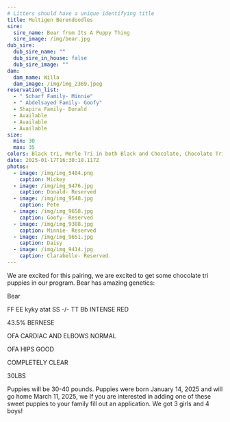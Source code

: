 ```yaml
---
# Litters should have a unique identifying title
title: Multigen Berendoodles
sire:
  sire_name: Bear from Its A Puppy Thing
  sire_image: /img/bear.jpg
dub_sire:
  dub_sire_name: ""
  dub_sire_in_house: false
  dub_sire_image: ""
dam:
  dam_name: Willa
  dam_image: /img/img_2369.jpeg
reservation_list:
  - " Scharf Family- Minnie"
  - " Abdelsayed Family- Goofy"
  - Shapira Family- Donald
  - Available
  - Available
  - Available
size:
  min: 30
  max: 35
colors: Black tri, Merle Tri in both Black and Chocolate, Chocolate Tri
date: 2025-01-17T16:30:18.117Z
photos:
  - image: /img/img_5404.png
    caption: Mickey
  - image: /img/img_9476.jpg
    caption: Donald- Reserved
  - image: /img/img_9548.jpg
    caption: Pete
  - image: /img/img_9658.jpg
    caption: Goofy- Reserved
  - image: /img/img_9388.jpg
    caption: Minnie- Reserved
  - image: /img/img_9651.jpg
    caption: Daisy
  - image: /img/img_9414.jpg
    caption: Clarabelle- Reserved
---
```

We are excited for this pairing, we are excited to get some chocolate tri puppies in our program. Bear has amazing genetics:

Bear

FF EE kyky atat SS -/- TT Bb INTENSE RED

43.5% BERNESE

OFA CARDIAC AND ELBOWS NORMAL

OFA HIPS GOOD

COMPLETELY CLEAR

30LBS

P﻿uppies will be 30-40 pounds. Puppies were born January 14, 2025 and will go home March 11, 2025, we  If you are interested in adding one of these sweet puppies to your family fill out an application. We got 3 girls and 4 boys!